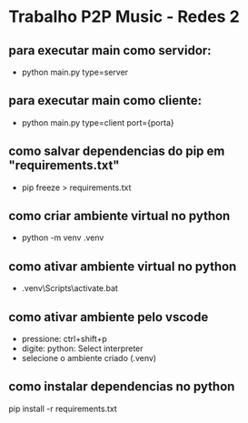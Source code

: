 # Trabalho P2P Music - Redes 2

## para executar main como servidor:
* python main.py type=server

## para executar main como cliente:
* python main.py type=client port={porta}

## como salvar dependencias do pip em "requirements.txt"
* pip freeze > requirements.txt

## como criar ambiente virtual no python
* python -m venv .venv

## como ativar ambiente virtual no python
* .venv\Scripts\activate.bat

## como ativar ambiente pelo vscode
* pressione: ctrl+shift+p
* digite: python: Select interpreter
* selecione o ambiente criado (.venv)

## como instalar dependencias no python
pip install -r requirements.txt
